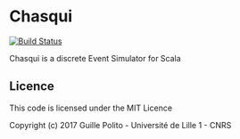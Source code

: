 # Chasqui

[![Build Status](https://travis-ci.org/guillep/chasqui.svg?branch=master)](https://travis-ci.org/guillep/chasqui)

Chasqui is a discrete Event Simulator for Scala

## Licence

This code is licensed under the MIT Licence

Copyright (c) 2017 Guille Polito - Université de Lille 1 - CNRS